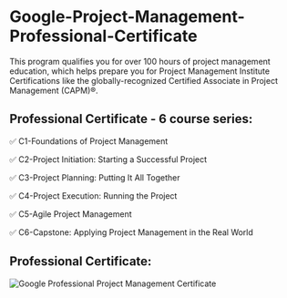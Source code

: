 # Google-Project-Management-Professional-Certificate

This program qualifies you for over 100 hours of project management education, which helps prepare you for Project Management Institute Certifications like the globally-recognized Certified Associate in Project Management (CAPM)®.

## Professional Certificate - 6 course series:

✅ C1-Foundations of Project Management

✅ C2-Project Initiation: Starting a Successful Project

✅ C3-Project Planning: Putting It All Together

✅ C4-Project Execution: Running the Project

✅ C5-Agile Project Management

✅ C6-Capstone: Applying Project Management in the Real World

## Professional Certificate:
![Google Professional Project Management Certificate](https://github.com/Hansen2102/Google-Project-Management-Professional-Certificate/assets/89308746/430b33a3-bf30-44ba-b51f-94ef71a9b37e)
